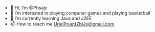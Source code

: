 - 👋 Hi, I’m @Phsajc
- 👀 I’m interested in playing computer games and playing basketball
- 🌱 I’m currently learning Java and J2EE
- 📫 How to reach me UrielPruettZblJv@gmail.com
<!---
Phsajc/Phsajc is a ✨ special ✨ repository because its `README.md` (this file) appears on your GitHub profile.
You can click the Preview link to take a look at your changes.
--->

